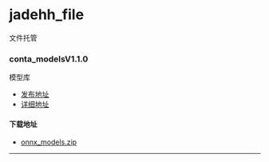 # jadehh_file
文件托管
### conta_modelsV1.1.0
模型库
* [发布地址](https://github.com/jadehh/ContainerOCR/releases/tag/conta_modelsV1.1.0)
* [详细地址](https://github.com/jadehh/jadehh_file/releases/tag/conta_modelsV1.1.0)
#### 下载地址
* [onnx_models.zip](https://gh.con.sh/https://github.com/jadehh/jadehh_file/releases/download/conta_modelsV1.1.0/onnx_models.zip)
---